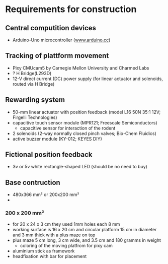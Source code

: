 # Requirements for construction

## Central computition devices

- Arduino-Uno microcontroller (www.arduino.cc)
## Tracking of plattform movement
- Pixy CMUcam5 by Carnegie Mellon University and Charmed Labs
- ? H Bridge(L293D)
- 12-V direct current (DC) power supply (for linear actuator and solenoids, routed via H Bridge)



## Rewarding system
- 50-mm linear actuator with position feedback (model L16 50N 35:1 12V; Firgelli Technologies)
- capacitive touch sensor module (MPR121; Freescale Semiconductors)
  - capacitive sensor for interaction of the rodent
- 2 solenoids (2-way normally closed pinch valves; Bio-Chem Fluidics)
- active buzzer module (KY-012; KEYES DIY)


## Fictional position feedback
- 3v or 5v white rectangle-shaped LED (should be no need to buy)



## Base contruction
- 480x366 mm² or 200x200 mm² 
-  
### 200 x 200 mm²
- for 20 x 24 x 3 cm they used 1mm holes each 8 mm
- working surface is 16 x 20 cm and circular platform 15 cm in diameter and 3 mm thick with a plus maze on top
- plus maze 5 cm long, 3 cm wide, and 3.5 cm and 180 gramms in weight
  - coloring of the moving platfrom for pixy cam  
- aluminium stick as framework
- headfixation with bar for placement


